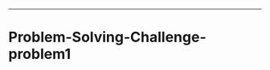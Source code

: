 -------------------------------------------------------------------------------------------
# Problem-Solving-Challenge-problem1
